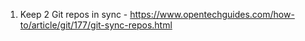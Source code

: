 1) Keep 2 Git repos in sync - https://www.opentechguides.com/how-to/article/git/177/git-sync-repos.html
